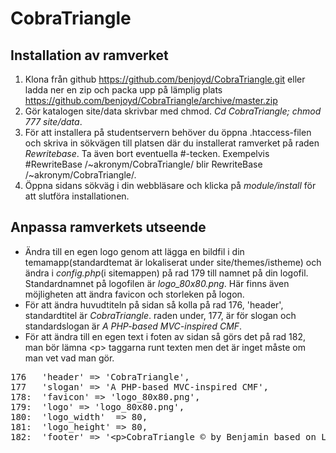 CobraTriangle
=============

Installation av ramverket
-------------------------

1. Klona från github https://github.com/benjoyd/CobraTriangle.git eller ladda ner en zip och packa upp på lämplig plats https://github.com/benjoyd/CobraTriangle/archive/master.zip
2. Gör katalogen site/data skrivbar med chmod. *Cd CobraTriangle; chmod 777 site/data*.
3. För att installera på studentservern behöver du öppna .htaccess-filen och skriva in sökvägen till platsen där du installerat ramverket på raden *Rewritebase*. Ta även bort eventuella #-tecken. Exempelvis #RewriteBase /~akronym/CobraTriangle/ blir RewriteBase /~akronym/CobraTriangle/.
4. Öppna sidans sökväg i din webbläsare och klicka på *module/install* för att slutföra installationen.

Anpassa ramverkets utseende
----------------------------

+ Ändra till en egen logo genom att lägga en bildfil i din temamapp(standardtemat är lokaliserat under site/themes/istheme) och ändra i *config.php*(i sitemappen) på rad 179 till namnet på din logofil. Standardnamnet på logofilen är *logo_80x80.png*. Här finns även möjligheten att ändra favicon och storleken på logon.
+ För att ändra huvudtiteln på sidan så kolla på rad 176, 'header', standardtitel är *CobraTriangle*. raden under, 177, är för slogan och standardslogan är *A PHP-based MVC-inspired CMF*.
+ För att ändra till en egen text i foten av sidan så görs det på rad 182, man bör lämna &lt;p&gt; taggarna runt texten men det är inget måste om man vet vad man gör.
<pre>
176	  'header' => 'CobraTriangle',
177	  'slogan' => 'A PHP-based MVC-inspired CMF',
178:  'favicon' => 'logo_80x80.png',
179:  'logo' => 'logo_80x80.png',
180:  'logo_width'  => 80,
181:  'logo_height' => 80,
182:  'footer' => '&lt;p&gt;CobraTriangle &copy; by Benjamin based on Lydia &copy; by Mikael Roos&lt;/p&gt;',
</pre>
